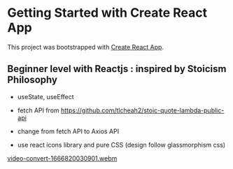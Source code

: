 # Getting Started with Create React App

This project was bootstrapped with [Create React App](https://github.com/facebook/create-react-app).

## Beginner level with Reactjs : inspired by Stoicism Philosophy

- useState, useEffect 

- fetch API from https://github.com/tlcheah2/stoic-quote-lambda-public-api

- change from fetch API to Axios API 

- use react icons library and pure CSS (design follow glassmorphism css)

[video-convert-1666820030901.webm](https://user-images.githubusercontent.com/44481142/198143093-64d37781-434e-4869-a7b1-14058600f0a1.webm)
